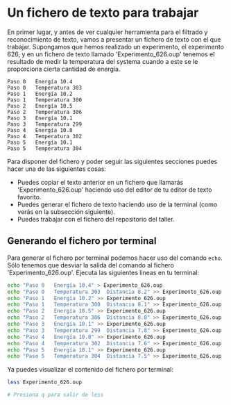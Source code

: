 # Un fichero de texto para trabajar

En primer lugar, y antes de ver cualquier herramienta para el filtrado y reconocimiento de texto,
vamos a presentar un fichero de texto con el que trabajar. Supongamos que hemos realizado un
experimento, el experimento 626, y en un fichero de texto llamado 'Experimento\_626.oup' tenemos el
resultado de medir la temperatura del systema cuando a este se le proporciona cierta cantidad de
energía.

```
Paso 0   Energía 10.4
Paso 0   Temperatura 303
Paso 1   Energía 10.2
Paso 1   Temperatura 300
Paso 2   Energía 10.5
Paso 2   Temperatura 306
Paso 3   Energía 10.1
Paso 3   Temperatura 299
Paso 4   Energía 10.8
Paso 4   Temperatura 302
Paso 5   Energía 10.1
Paso 5   Temperatura 304
```

Para disponer del fichero y poder seguir las siguientes secciones puedes hacer una de las
siguientes cosas:

- Puedes copiar el texto anterior en un fichero que llamarás 'Experimento\_626.oup' haciendo uso
  del editor de tu editor de texto favorito.
- Puedes generar el fichero de texto haciendo uso de la terminal (como verás en la subsección
  siguiente).
- Puedes trabajar con el fichero del repositorio del taller.

## Generando el fichero por terminal

Para generar el fichero por terminal podemos hacer uso del comando ``echo``. Sólo tenemos que
desviar la salida del comando al fichero 'Experimento\_626.oup'. Ejecuta las siguientes lineas en
tu terminal:

```bash
echo "Paso 0   Energía 10.4" > Experimento_626.oup
echo "Paso 0   Temperatura 303  Distancia 8.2" >> Experimento_626.oup
echo "Paso 1   Energía 10.2" >> Experimento_626.oup
echo "Paso 1   Temperatura 300  Distancia 8.1" >> Experimento_626.oup
echo "Paso 2   Energía 10.5" >> Experimento_626.oup
echo "Paso 2   Temperatura 306  Distancia 8.0" >> Experimento_626.oup
echo "Paso 3   Energía 10.1" >> Experimento_626.oup
echo "Paso 3   Temperatura 299  Distancia 7.8" >> Experimento_626.oup
echo "Paso 4   Energía 10.8" >> Experimento_626.oup
echo "Paso 4   Temperatura 302  Distancia 7.6" >> Experimento_626.oup
echo "Paso 5   Energía 10.1" >> Experimento_626.oup
echo "Paso 5   Temperatura 304  Distancia 7.5" >> Experimento_626.oup
```

Ya puedes visualizar el contenido del fichero por terminal:

```bash
less Experimento_626.oup 

# Presiona q para salir de less
```

